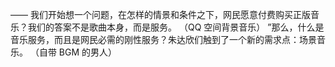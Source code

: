 ——
我们开始想一个问题，在怎样的情景和条件之下，网民愿意付费购买正版音乐？我们的答案不是歌曲本身，而是服务。
（QQ 空间背景音乐）
”那么，什么是音乐服务，而且是网民必需的刚性服务？朱达欣们触到了一个新的需求点：场景音乐。
（自带 BGM 的男人）

